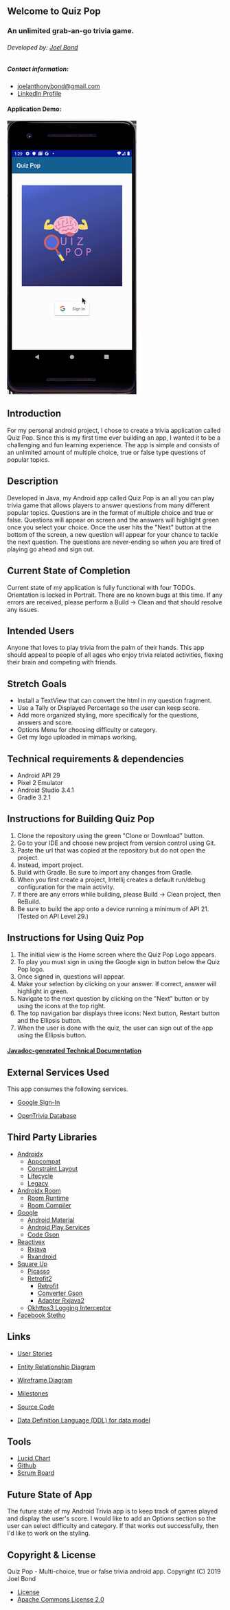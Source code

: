 ## Welcome to Quiz Pop 
### An unlimited grab-an-go trivia game.  

###### Developed by: [Joel Bond](https://github.com/bondj89) 

##### Contact information:
- [joelanthonybond@gmail.com](https://www.gmail.com)
- [LinkedIn Profile](https://www.linkedin.com/in/bondcsm/)

#### Application Demo: 
![Alt Text](docs/appdemo.gif)

## Introduction 
For my personal android project, I chose to create a trivia application called Quiz Pop. Since this 
is my first time ever building an app, I wanted it to be a challenging and fun learning experience. 
The app is simple and consists of an unlimited amount of multiple choice, true or false type questions 
of popular topics. 

## Description 
Developed in Java, my Android app called Quiz Pop is an all you can play 
trivia game that allows players to answer questions from many different popular topics. 
Questions are in the format of multiple choice and true or false. Questions will appear 
on screen and the answers will highlight green once you select your choice. Once the user 
hits the "Next" button at the bottom of the screen, a new question will appear for your 
chance to tackle the next question. The questions are never-ending so when you are tired of playing
go ahead and sign out. 

## Current State of Completion
Current state of my application is fully functional with four TODOs. 
Orientation is locked in Portrait. There are no known bugs at this time. 
If any errors are received, please perform
a Build -> Clean  and that should resolve any issues. 
 

## Intended Users 
Anyone that loves to play trivia from the palm of their hands. 
This app should appeal to people of all ages who enjoy trivia 
related activities, flexing their brain and competing with friends. 


## Stretch Goals
+ Install a TextView that can convert the html in my question fragment. 
+ Use a Tally or Displayed Percentage so the user can keep score. 
+ Add more organized styling, more specifically for the questions, answers and score.  
+ Options Menu for choosing difficulty or category. 
+ Get my logo uploaded in mimaps working.


## Technical requirements & dependencies
- Android API 29
- Pixel 2 Emulator 
- Android Studio 3.4.1
- Gradle 3.2.1


## Instructions for Building Quiz Pop
1. Clone the repository using the green "Clone or Download" button.  
2. Go to your IDE and choose new project from version control using Git.
3. Paste the url that was copied at the repository but do not open the project. 
4. Instead, import project. 
5. Build with Gradle. Be sure to import any changes from Gradle.
6. When you first create a project, Intellij creates a default run/debug configuration for the main activity. 
7. If there are any errors while building, please Build -> Clean project, then ReBuild. 
8. Be sure to build the app onto a device running a minimum of API 21.(Tested on API Level 29.)


## Instructions for Using Quiz Pop
1. The initial view is the Home screen where the Quiz Pop Logo appears. 
2. To play you must sign in using the Google sign in button below the Quiz Pop logo. 
3. Once signed in, questions will appear. 
4. Make your selection by clicking on your answer. If correct, answer will highlight in green. 
5. Navigate to the next question by clicking on the "Next" button or by using the icons at the top right. 
5. The top navigation bar displays three icons: Next button, Restart button and the Ellipsis button. 
6. When the user is done with the quiz, the user can sign out of the app using the Ellipsis button.   


#### [Javadoc-generated Technical Documentation](docs/api/overview-summary.html)


## External Services Used
This app consumes the following services. 

+ [Google Sign-In](https://developers.google.com/identity/sign-in/android/start-integrating)

+ [OpenTrivia Database](https://opentdb.com/api_config.php/)


## Third Party Libraries

   + [Androidx](https://developer.android.com/jetpack/androidx)
       + [Appcompat](https://developer.android.com/jetpack/androidx/releases/appcompat)
       + [Constraint Layout](https://developer.android.com/reference/android/support/constraint/ConstraintLayout)
       + [Lifecycle](https://developer.android.com/guide/components/activities/activity-lifecycle)
       + [Legacy](https://developer.android.com/jetpack/androidx/releases/legacy)
   + [Androidx Room](https://developer.android.com/jetpack/androidx/releases/room)
       + [Room Runtime](https://source.android.com/devices/tech/dalvik)
       + [Room Compiler](https://source.android.com/setup/build/building)
   + [Google](https://developers.google.com/android)
       + [Android Material](https://material.io/develop/android/)
       + [Android Play Services](https://developers.google.com/android/guides/overview)
       + [Code Gson](https://sites.google.com/site/gson/gson-user-guide)
   + [Reactivex](https://github.com/ReactiveX)
       + [Rxjava](https://github.com/ReactiveX/RxJava)
       + [Rxandroid](https://github.com/ReactiveX/RxAndroid)
   + [Square Up](https://square.github.io/okhttp/)
       + [Picasso](https://square.github.io/picasso/)
       + [Retrofit2](https://square.github.io/retrofit/2.x/retrofit/)
           + [Retrofit](https://square.github.io/retrofit/)
           + [Converter Gson](https://github.com/square/retrofit/tree/master/retrofit-converters/gson)
           + [Adapter Rxjava2](https://github.com/square/retrofit/tree/master/retrofit-adapters/rxjava2)
       + [Okhttps3 Logging Interceptor](https://github.com/square/okhttp/tree/master/okhttp-logging-interceptor)
   + [Facebook Stetho](https://facebook.github.io/stetho/)
 

## Links
+ [User Stories](docs/user-stories.md)

+ [Entity Relationship Diagram](docs/erd.md)

+ [Wireframe Diagram](docs/wireframe.md)

+ [Milestones](docs/milestones.md)

+ [Source Code](docs/sourcecode.md)

+ [Data Definition Language (DDL) for data model](docs/ddl.md)


## Tools 
+ [Lucid Chart](https://www.lucidchart.com/pages/)
+ [Github](https://github.com/bondj89/quiz-pop)
+ [Scrum Board](https://github.com/bondj89/quiz-pop/projects/1)


## Future State of App
The future state of my Android Trivia app is to keep track of games played and display the user's 
score. I would like to add an Options section so the user can select difficulty and category. If 
that works out successfully, then I'd like to work on the styling. 



## Copyright & License 

Quiz Pop - Multi-choice, true or false trivia android app. 
Copyright (C) 2019  Joel Bond
    
+ [License](https://github.com/bondj89/quiz-pop/blob/master/LICENSE)
+ [Apache Commons License 2.0](https://www.apache.org/licenses/LICENSE-2.0)









